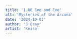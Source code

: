 ```yaml
---
title: '1.66 Eve and Eve'
alt: 'Mysteries of the Arcana'
date: '2024-10-03'
author: 'J Gray'
artist: 'Keira'
---
```

